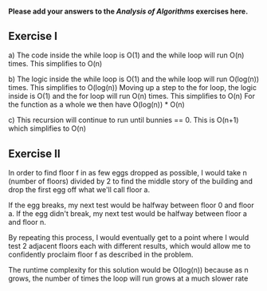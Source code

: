 #### Please add your answers to the ***Analysis of  Algorithms*** exercises here.

## Exercise I

a) 
The code inside the while loop is O(1) and the while loop will run O(n) times.  This simplifies to O(n)


b) 
The logic inside the while loop is O(1) and the while loop will run O(log(n)) times.  This simplifies to O(log(n))
Moving up a step to the for loop, the logic inside is O(1) and the for loop will run O(n) times.  This simplifies to O(n)
For the function as a whole we then have O(log(n)) * O(n)


c)
This recursion will continue to run until bunnies == 0.  This is O(n+1) which simplifies to O(n)


## Exercise II

In order to find floor f in as few eggs dropped as possible, I would take n (number of floors) divided by 2 to find the middle story of the building and drop the first egg off what we'll call floor a.  

If the egg breaks, my next test would be halfway between floor 0 and floor a.
If the egg didn't break, my next test would be halfway between floor a and floor n.

By repeating this process, I would eventually get to a point where I would test 2 adjacent floors each with different results, which would allow me to confidently proclaim floor f as described in the problem.


The runtime complexity for this solution would be O(log(n)) because as n grows, the number of times the loop will run grows at a much slower rate
